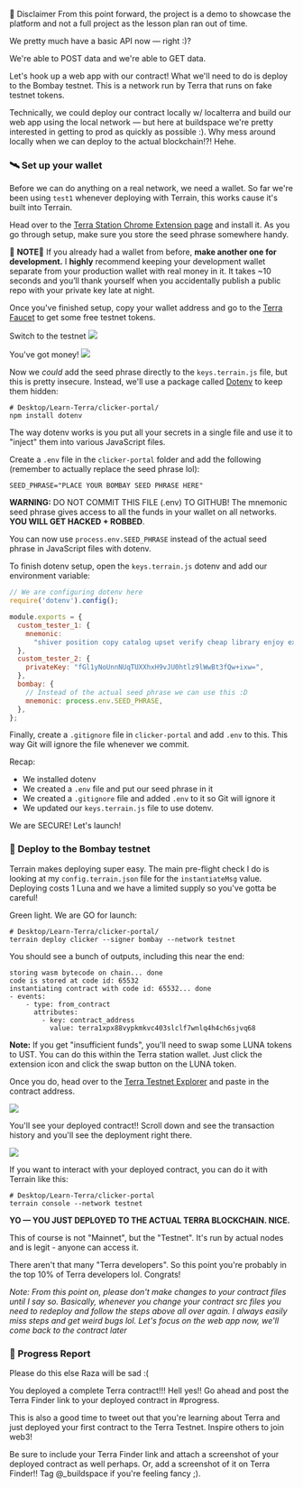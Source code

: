 🚨 Disclaimer
From this point forward, the project is a demo to showcase the platform and not a full project as the lesson plan ran out of time. 

We pretty much have a basic API now — right :)?

We're able to POST data and we're able to GET data.

Let's hook up a web app with our contract! What we'll need to do is deploy to the Bombay testnet. This is a network run by Terra that runs on fake testnet tokens.

Technically, we could deploy our contract locally w/ localterra and build our web app using the local network — but here at buildspace we're pretty interested in getting to prod as quickly as possible :). Why mess around locally when we can deploy to the actual blockchain!?! Hehe.

### 🛰  Set up your wallet
Before we can do anything on a real network, we need a wallet. So far we're been using `test1` whenever deploying with Terrain, this works cause it's built into Terrain. 

Head over to the [Terra Station Chrome Extension page](https://chrome.google.com/webstore/detail/terra-station-wallet/aiifbnbfobpmeekipheeijimdpnlpgpp) and install it. As you go through setup, make sure you store the seed phrase somewhere handy.

🚨 **NOTE**🚨
If you already had a wallet from before, **make another one for development.** I **highly** recommend keeping your development wallet separate from your production wallet with real money in it. It takes ~10 seconds and you’ll thank yourself when you accidentally publish a public repo with your private key late at night.

Once you've finished setup, copy your wallet address and go to the [Terra Faucet](https://faucet.terra.money/) to get some free testnet tokens.

Switch to the testnet 
![](https://hackmd.io/_uploads/SJWizlRVc.png)


You've got money!
![](https://hackmd.io/_uploads/SyvtzeRVc.png)


Now we *could* add the seed phrase directly to the `keys.terrain.js` file, but this is pretty insecure. Instead, we'll use a package called [Dotenv](https://www.npmjs.com/package/dotenv) to keep them hidden:
```
# Desktop/Learn-Terra/clicker-portal/
npm install dotenv
```
The way dotenv works is you put all your secrets in a single file and use it to "inject" them into various JavaScript files. 

Create a `.env` file in the `clicker-portal` folder and add the following (remember to actually replace the seed phrase lol):
```
SEED_PHRASE="PLACE YOUR BOMBAY SEED PHRASE HERE"
```
**WARNING:** DO NOT COMMIT THIS FILE (.env) TO GITHUB! The mnemonic seed phrase gives access to all the funds in your wallet on all networks. **YOU WILL GET HACKED + ROBBED**.

You can now use `process.env.SEED_PHRASE` instead of the actual seed phrase in JavaScript files with dotenv.

To finish dotenv setup, open the `keys.terrain.js` dotenv and add our environment variable:
```js
// We are configuring dotenv here 
require('dotenv').config();

module.exports = {
  custom_tester_1: {
    mnemonic:
      "shiver position copy catalog upset verify cheap library enjoy extend second peasant basic kit polar business document shrug pass chuckle lottery blind ecology stand",
  },
  custom_tester_2: {
    privateKey: "fGl1yNoUnnNUqTUXXhxH9vJU0htlz9lWwBt3fQw+ixw=",
  },
  bombay: {
    // Instead of the actual seed phrase we can use this :D
    mnemonic: process.env.SEED_PHRASE,
  },
};
```

Finally, create a `.gitignore` file in `clicker-portal` and add `.env` to this. This way Git will ignore the file whenever we commit.

Recap:
* We installed dotenv
* We created a `.env` file and put our seed phrase in it
* We created a `.gitignore` file and added `.env` to it so Git will ignore it
* We updated our `keys.terrain.js` file to use dotenv.

We are SECURE! Let's launch!

### 🚀 Deploy to the Bombay testnet
Terrain makes deploying super easy. The main pre-flight check I do is looking at my `config.terrain.json` file for the `instantiateMsg` value. Deploying costs 1 Luna and we have a limited supply so you've gotta be careful!

Green light. We are GO for launch:
```
# Desktop/Learn-Terra/clicker-portal/
terrain deploy clicker --signer bombay --network testnet
```

You should see a bunch of outputs, including this near the end:
```
storing wasm bytecode on chain... done
code is stored at code id: 65532
instantiating contract with code id: 65532... done
- events:
    - type: from_contract
      attributes:
        - key: contract_address
          value: terra1xpx88vypkmkvc403slclf7wnlq4h4ch6sjvq68
```

**Note:** If you get "insufficient funds", you'll need to swap some LUNA tokens to UST. You can do this within the Terra station wallet. Just click the extension icon and click the swap button on the LUNA token.

Once you do, head over to the [Terra Testnet Explorer](https://finder.terra.money/testnet/) and paste in the contract address. 

![](https://hackmd.io/_uploads/r1a0geREc.png)

You'll see your deployed contract!! Scroll down and see the transaction history and you'll see the deployment right there.

![](https://hackmd.io/_uploads/BkeaFeVCVc.png)

If you want to interact with your deployed contract, you can do it with Terrain like this:
```
# Desktop/Learn-Terra/clicker-portal
terrain console --network testnet
```

**YO — YOU JUST DEPLOYED TO THE ACTUAL TERRA BLOCKCHAIN. NICE.**

This of course is not "Mainnet", but the "Testnet". It's  run by actual nodes and is legit - anyone can access it.

There aren't that many "Terra developers". So this point you're probably in the top 10% of Terra developers lol. Congrats!

*Note: From this point on, please don't make changes to your contract files until I say so. Basically, whenever you change your contract src files you need to redeploy and follow the steps above all over again. I always easily miss steps and get weird bugs lol. Let's focus on the web app now, we'll come back to the contract later*

### 🚨 Progress Report
Please do this else Raza will be sad :(

You deployed a complete Terra contract!!! Hell yes!! Go ahead and post the Terra Finder link to your deployed contract in #progress.

This is also a good time to tweet out that you're learning about Terra and just deployed your first contract to the Terra Testnet. Inspire others to join web3!

Be sure to include your Terra Finder link and attach a screenshot of your deployed contract as well perhaps. Or, add a screenshot of it on Terra Finder!! Tag @_buildspace if you're feeling fancy ;).
